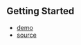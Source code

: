 ## Getting Started

- [demo](https://next-aha.vercel.app/)
- [source](https://github.com/bnmghjtyu0/next-aha)
